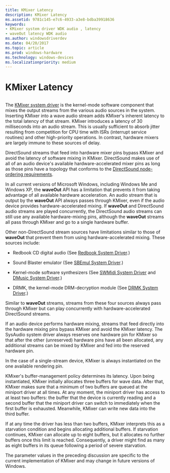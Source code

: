 ```yaml
---
title: KMixer Latency
description: KMixer Latency
ms.assetid: 9781c145-e7c6-4933-a3e8-bdba39918636
keywords:
- KMixer system driver WDK audio , latency
- waveOut latency WDK audio
ms.author: windowsdriverdev
ms.date: 04/20/2017
ms.topic: article
ms.prod: windows-hardware
ms.technology: windows-devices
ms.localizationpriority: medium
---
```


# KMixer Latency


## <span id="kmixer_latency"></span><span id="KMIXER_LATENCY"></span>


The [KMixer system driver](kernel-mode-wdm-audio-components.md#kmixer_system_driver) is the kernel-mode software component that mixes the output streams from the various audio sources in the system. Inserting KMixer into a wave audio stream adds KMixer's inherent latency to the total latency of that stream. KMixer introduces a latency of 30 milliseconds into an audio stream. This is usually sufficient to absorb jitter resulting from competition for CPU time with ISRs (interrupt service routines) and other high-priority operations. In contrast, hardware mixers are largely immune to these sources of delay.

DirectSound streams that feed into hardware mixer pins bypass KMixer and avoid the latency of software mixing in KMixer. DirectSound makes use of all of an audio device's available hardware-accelerated mixer pins as long as those pins have a topology that conforms to the [DirectSound node-ordering requirements](directsound-node-ordering-requirements.md).

In all current versions of Microsoft Windows, including Windows Me and Windows XP, the **waveOut** API has a limitation that prevents it from taking advantage of all available hardware acceleration. An audio stream that is output by the **waveOut** API always passes through KMixer, even if the audio device provides hardware-accelerated mixing. If **waveOut** and DirectSound audio streams are played concurrently, the DirectSound audio streams can still use any available hardware-mixing pins, although the **waveOut** streams all pass through KMixer and go to a single hardware buffer.

Other non-DirectSound stream sources have limitations similar to those of **waveOut** that prevent them from using hardware-accelerated mixing. These sources include:

-   Redbook CD digital audio (See [Redbook System Driver](kernel-mode-wdm-audio-components.md#redbook_system_driver).)

-   Sound Blaster emulator (See [SBEmul System Driver](kernel-mode-wdm-audio-components.md#sbemul_system_driver).)

-   Kernel-mode software synthesizers (See [SWMidi System Driver](kernel-mode-wdm-audio-components.md#swmidi_system_driver) and [DMusic System Driver](kernel-mode-wdm-audio-components.md#dmusic_system_driver).)

-   DRMK, the kernel-mode DRM-decryption module (See [DRMK System Driver](kernel-mode-wdm-audio-components.md#drmk_system_driver).)

Similar to **waveOut** streams, streams from these four sources always pass through KMixer but can play concurrently with hardware-accelerated DirectSound streams.

If an audio device performs hardware mixing, streams that feed directly into the hardware mixing pins bypass KMixer and avoid the KMixer latency. The SysAudio system driver always reserves one hardware pin for KMixer so that after the other (unreserved) hardware pins have all been allocated, any additional streams can be mixed by KMixer and fed into the reserved hardware pin.

In the case of a single-stream device, KMixer is always instantiated on the one available rendering pin.

KMixer's buffer-management policy determines its latency. Upon being instantiated, KMixer initially allocates three buffers for wave data. After that, KMixer makes sure that a minimum of two buffers are queued at the miniport driver at all times. At any moment, the miniport driver has access to at least two buffers: the buffer that the device is currently reading and a second buffer that the miniport driver can switch to immediately when the first buffer is exhausted. Meanwhile, KMixer can write new data into the third buffer.

If at any time the driver has less than two buffers, KMixer interprets this as a starvation condition and begins allocating additional buffers. If starvation continues, KMixer can allocate up to eight buffers, but it allocates no further buffers once this limit is reached. Consequently, a driver might find as many as eight buffers in its queue following a period of severe starvation.

The parameter values in the preceding discussion are specific to the current implementation of KMixer and may change in future versions of Windows.

 

 




